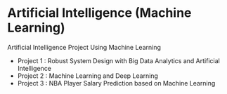 # Artificial Intelligence (Machine Learning)

Artificial Intelligence Project Using Machine Learning

- Project 1 : Robust System Design with Big Data Analytics and Artificial Intelligence
- Project 2 : Machine Learning and Deep Learning
- Project 3 : NBA Player Salary Prediction based on Machine Learning
